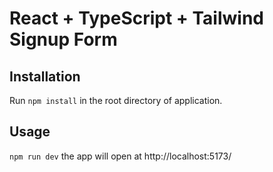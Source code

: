 # React + TypeScript + Tailwind Signup Form


## Installation

Run `npm install` in the root directory of application.

## Usage

`npm run dev` the app will open at http://localhost:5173/
